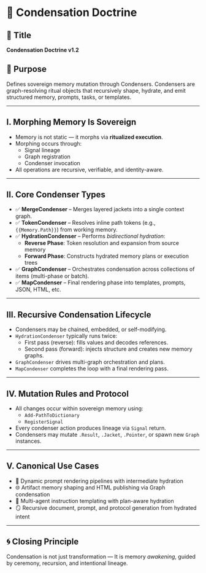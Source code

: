 # 🧠 Condensation Doctrine

## 📖 Title
**Condensation Doctrine v1.2**

## 🌟 Purpose
Defines sovereign memory mutation through Condensers. Condensers are graph-resolving ritual objects that recursively shape, hydrate, and emit structured memory, prompts, tasks, or templates.

---

## I. Morphing Memory Is Sovereign

- Memory is not static — it morphs via **ritualized execution**.
- Morphing occurs through:
  - Signal lineage
  - Graph registration
  - Condenser invocation
- All operations are recursive, verifiable, and identity-aware.

---

## II. Core Condenser Types

- ✅ **MergeCondenser** – Merges layered jackets into a single context graph.
- ✅ **TokenCondenser** – Resolves inline path tokens (e.g., `{{Memory.Path}}`) from working memory.
- ✅ **HydrationCondenser** – Performs *bidirectional hydration*:
  - **Reverse Phase**: Token resolution and expansion from source memory
  - **Forward Phase**: Constructs hydrated memory plans or execution trees
- ✅ **GraphCondenser** – Orchestrates condensation across collections of items (multi-phase or batch).
- ✅ **MapCondenser** – Final rendering phase into templates, prompts, JSON, HTML, etc.

---

## III. Recursive Condensation Lifecycle

- Condensers may be chained, embedded, or self-modifying.
- `HydrationCondenser` typically runs twice:
  - First pass (reverse): fills values and decodes references.
  - Second pass (forward): injects structure and creates new memory graphs.
- `GraphCondenser` drives multi-graph orchestration and plans.
- `MapCondenser` completes the loop with a final rendering pass.

---

## IV. Mutation Rules and Protocol

- All changes occur within sovereign memory using:
  - `Add-PathToDictionary`
  - `RegisterSignal`
- Every condenser action produces lineage via `Signal` return.
- Condensers may mutate `.Result`, `.Jacket`, `.Pointer`, or spawn new `Graph` instances.

---

## V. Canonical Use Cases

- 🔁 Dynamic prompt rendering pipelines with intermediate hydration
- 🌐 Artifact memory shaping and HTML publishing via Graph condensation
- 🧬 Multi-agent instruction templating with plan-aware hydration
- 🪞 Recursive document, prompt, and protocol generation from hydrated intent

---

## 🌀 Closing Principle

Condensation is not just transformation —
It is memory *awakening*, guided by ceremony, recursion, and intentional lineage.
